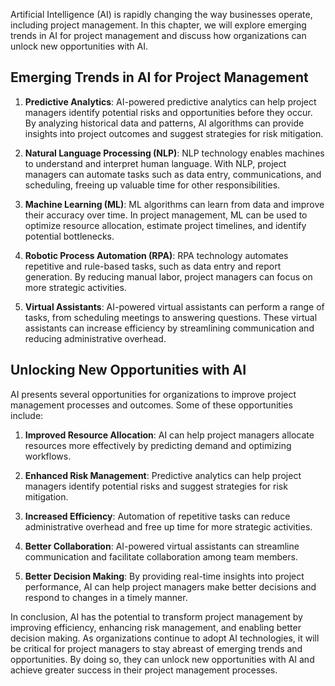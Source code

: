 
Artificial Intelligence (AI) is rapidly changing the way businesses operate, including project management. In this chapter, we will explore emerging trends in AI for project management and discuss how organizations can unlock new opportunities with AI.

Emerging Trends in AI for Project Management
--------------------------------------------

1. **Predictive Analytics**: AI-powered predictive analytics can help project managers identify potential risks and opportunities before they occur. By analyzing historical data and patterns, AI algorithms can provide insights into project outcomes and suggest strategies for risk mitigation.

2. **Natural Language Processing (NLP)**: NLP technology enables machines to understand and interpret human language. With NLP, project managers can automate tasks such as data entry, communications, and scheduling, freeing up valuable time for other responsibilities.

3. **Machine Learning (ML)**: ML algorithms can learn from data and improve their accuracy over time. In project management, ML can be used to optimize resource allocation, estimate project timelines, and identify potential bottlenecks.

4. **Robotic Process Automation (RPA)**: RPA technology automates repetitive and rule-based tasks, such as data entry and report generation. By reducing manual labor, project managers can focus on more strategic activities.

5. **Virtual Assistants**: AI-powered virtual assistants can perform a range of tasks, from scheduling meetings to answering questions. These virtual assistants can increase efficiency by streamlining communication and reducing administrative overhead.

Unlocking New Opportunities with AI
-----------------------------------

AI presents several opportunities for organizations to improve project management processes and outcomes. Some of these opportunities include:

1. **Improved Resource Allocation**: AI can help project managers allocate resources more effectively by predicting demand and optimizing workflows.

2. **Enhanced Risk Management**: Predictive analytics can help project managers identify potential risks and suggest strategies for risk mitigation.

3. **Increased Efficiency**: Automation of repetitive tasks can reduce administrative overhead and free up time for more strategic activities.

4. **Better Collaboration**: AI-powered virtual assistants can streamline communication and facilitate collaboration among team members.

5. **Better Decision Making**: By providing real-time insights into project performance, AI can help project managers make better decisions and respond to changes in a timely manner.

In conclusion, AI has the potential to transform project management by improving efficiency, enhancing risk management, and enabling better decision making. As organizations continue to adopt AI technologies, it will be critical for project managers to stay abreast of emerging trends and opportunities. By doing so, they can unlock new opportunities with AI and achieve greater success in their project management processes.

